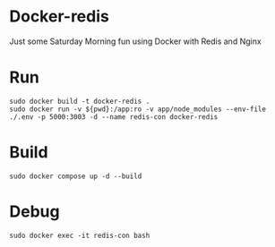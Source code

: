 # Docker-redis
Just some Saturday Morning fun using Docker with Redis and Nginx

# Run
	sudo docker build -t docker-redis .
	sudo docker run -v ${pwd}:/app:ro -v app/node_modules --env-file ./.env -p 5000:3003 -d --name redis-con docker-redis
# Build
	sudo docker compose up -d --build

	

# Debug
    sudo docker exec -it redis-con bash


